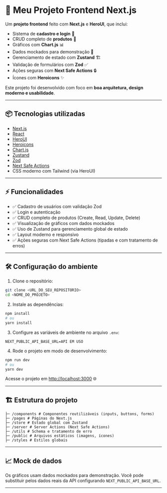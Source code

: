 # 🚀 Meu Projeto Frontend Next.js

Um **projeto frontend** feito com **Next.js** e **HeroUI**, que inclui:

* Sistema de **cadastro e login** 🔑
* CRUD completo de **produtos** 🛒
* Gráficos com **Chart.js** 📊
* Dados mockados para demonstração 📝
* Gerenciamento de estado com **Zustand** 🏗️
* Validação de formulários com **Zod** ✅
* Ações seguras com **Next Safe Actions** 🔒
* Ícones com **Heroicons** ✨

Este projeto foi desenvolvido com foco em **boa arquitetura, design moderno e usabilidade**.

---

## 📦 Tecnologias utilizadas

* [Next.js](https://nextjs.org/)
* [React](https://reactjs.org/)
* [HeroUI](https://heroui.dev/)
* [Heroicons](https://heroicons.com/)
* [Chart.js](https://www.chartjs.org/)
* [Zustand](https://zustand-demo.pmnd.rs/)
* [Zod](https://zod.dev/)
* [Next Safe Actions](https://next-safe-action.dev/)
* CSS moderno com Tailwind (via HeroUI)

---

## ⚡ Funcionalidades

* ✅ Cadastro de usuários com validação Zod
* ✅ Login e autenticação
* ✅ CRUD completo de produtos (Create, Read, Update, Delete)
* ✅ Visualização de gráficos com dados mockados
* ✅ Uso de Zustand para gerenciamento global de estado
* ✅ Layout moderno e responsivo
* ✅ Ações seguras com Next Safe Actions (tipadas e com tratamento de erros)

---

## 🛠️ Configuração do ambiente

1. Clone o repositório:

```bash
git clone <URL_DO_SEU_REPOSITORIO>
cd <NOME_DO_PROJETO>
```

2. Instale as dependências:

```bash
npm install
# ou
yarn install
```

3. Configure as variáveis de ambiente no arquivo `.env`:

```env
NEXT_PUBLIC_API_BASE_URL=API EM USO
```

4. Rode o projeto em modo de desenvolvimento:

```bash
npm run dev
# ou
yarn dev
```

Acesse o projeto em [http://localhost:3000](http://localhost:3000) 🌐

---

## 🏗️ Estrutura do projeto

```
├─ /components # Componentes reutilizáveis (inputs, buttons, forms)
├─ /pages # Páginas do Next.js
├─ /store # Estado global com Zustand
├─ /server # Server Actions (Next Safe Actions) 
├─ /utils # Schema e tratamento de erro
├─ /public # Arquivos estáticos (imagens, ícones)
├─ /styles # Estilos globais
```

---

## 📈 Mock de dados

Os gráficos usam dados mockados para demonstração. Você pode substituir pelos dados reais da API configurando `NEXT_PUBLIC_API_BASE_URL`.

---
